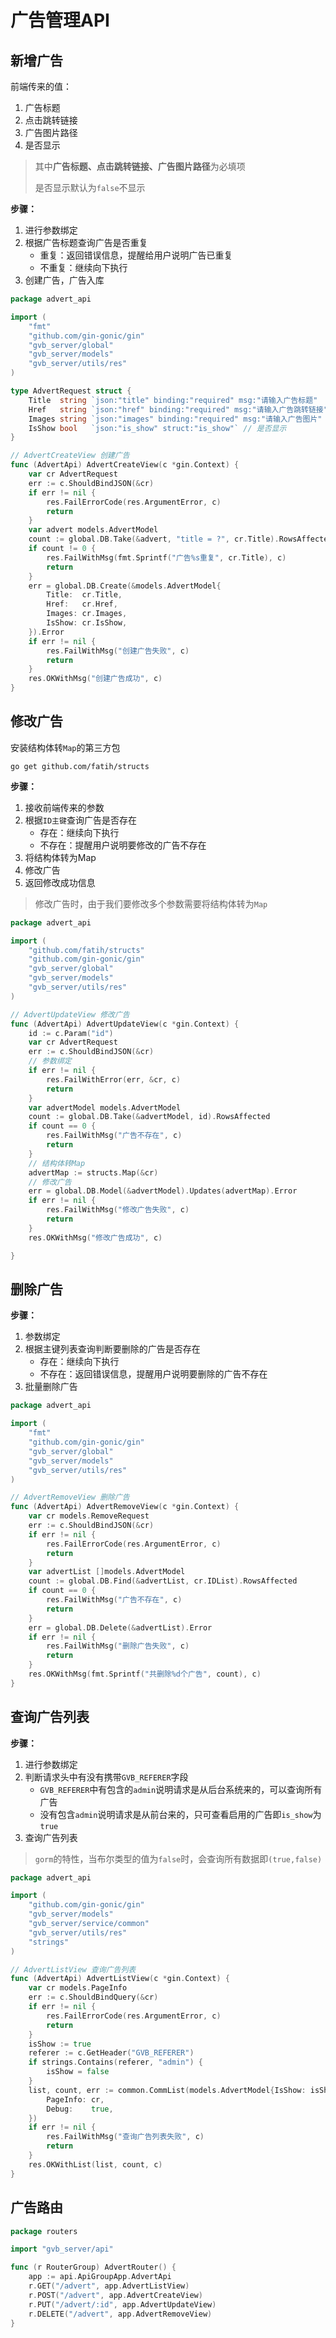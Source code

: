 # 广告管理API

## 新增广告

前端传来的值：

1. 广告标题
2. 点击跳转链接
3. 广告图片路径
4. 是否显示

> 其中**广告标题、点击跳转链接、广告图片路径**为必填项  
>
> 是否显示默认为`false`不显示

**步骤：**

1. 进行参数绑定
2. 根据广告标题查询广告是否重复
   - 重复：返回错误信息，提醒给用户说明广告已重复
   - 不重复：继续向下执行
3. 创建广告，广告入库

```go
package advert_api

import (
	"fmt"
	"github.com/gin-gonic/gin"
	"gvb_server/global"
	"gvb_server/models"
	"gvb_server/utils/res"
)

type AdvertRequest struct {
	Title  string `json:"title" binding:"required" msg:"请输入广告标题"  struct:"title""`    // 广告标题
	Href   string `json:"href" binding:"required" msg:"请输入广告跳转链接" struct:"href"`       // 广告跳转链接
	Images string `json:"images" binding:"required" msg:"请输入广告图片" struct:"images"`   // 广告图片
	IsShow bool   `json:"is_show" struct:"is_show"` // 是否显示
}

// AdvertCreateView 创建广告
func (AdvertApi) AdvertCreateView(c *gin.Context) {
	var cr AdvertRequest
	err := c.ShouldBindJSON(&cr)
	if err != nil {
		res.FailErrorCode(res.ArgumentError, c)
		return
	}
	var advert models.AdvertModel
	count := global.DB.Take(&advert, "title = ?", cr.Title).RowsAffected
	if count != 0 {
		res.FailWithMsg(fmt.Sprintf("广告%s重复", cr.Title), c)
		return
	}
	err = global.DB.Create(&models.AdvertModel{
		Title:  cr.Title,
		Href:   cr.Href,
		Images: cr.Images,
		IsShow: cr.IsShow,
	}).Error
	if err != nil {
		res.FailWithMsg("创建广告失败", c)
		return
	}
	res.OKWithMsg("创建广告成功", c)
}

```

## 修改广告

安装结构体转`Map`的第三方包

```shell
go get github.com/fatih/structs
```

**步骤：**

1. 接收前端传来的参数
2. 根据`ID主键`查询广告是否存在
   - 存在：继续向下执行
   - 不存在：提醒用户说明要修改的广告不存在
3. 将结构体转为Map
4. 修改广告
5. 返回修改成功信息

> 修改广告时，由于我们要修改多个参数需要将结构体转为`Map`

```go
package advert_api

import (
	"github.com/fatih/structs"
	"github.com/gin-gonic/gin"
	"gvb_server/global"
	"gvb_server/models"
	"gvb_server/utils/res"
)

// AdvertUpdateView 修改广告
func (AdvertApi) AdvertUpdateView(c *gin.Context) {
	id := c.Param("id")
	var cr AdvertRequest
	err := c.ShouldBindJSON(&cr)
	// 参数绑定
	if err != nil {
		res.FailWithError(err, &cr, c)
		return
	}
	var advertModel models.AdvertModel
	count := global.DB.Take(&advertModel, id).RowsAffected
	if count == 0 {
		res.FailWithMsg("广告不存在", c)
		return
	}
	// 结构体转Map
	advertMap := structs.Map(&cr)
	// 修改广告
	err = global.DB.Model(&advertModel).Updates(advertMap).Error
	if err != nil {
		res.FailWithMsg("修改广告失败", c)
		return
	}
	res.OKWithMsg("修改广告成功", c)

}
```

## 删除广告

**步骤：**

1. 参数绑定
2. 根据主键列表查询判断要删除的广告是否存在
   - 存在：继续向下执行
   - 不存在：返回错误信息，提醒用户说明要删除的广告不存在
3. 批量删除广告

```go
package advert_api

import (
	"fmt"
	"github.com/gin-gonic/gin"
	"gvb_server/global"
	"gvb_server/models"
	"gvb_server/utils/res"
)

// AdvertRemoveView 删除广告
func (AdvertApi) AdvertRemoveView(c *gin.Context) {
	var cr models.RemoveRequest
	err := c.ShouldBindJSON(&cr)
	if err != nil {
		res.FailErrorCode(res.ArgumentError, c)
		return
	}
	var advertList []models.AdvertModel
	count := global.DB.Find(&advertList, cr.IDList).RowsAffected
	if count == 0 {
		res.FailWithMsg("广告不存在", c)
		return
	}
	err = global.DB.Delete(&advertList).Error
	if err != nil {
		res.FailWithMsg("删除广告失败", c)
		return
	}
	res.OKWithMsg(fmt.Sprintf("共删除%d个广告", count), c)
}
```



## 查询广告列表

**步骤：**

1. 进行参数绑定
2. 判断请求头中有没有携带`GVB_REFERER`字段
   - `GVB_REFERER`中有包含的`admin`说明请求是从后台系统来的，可以查询所有广告
   - 没有包含`admin`说明请求是从前台来的，只可查看启用的广告即`is_show`为`true`
3. 查询广告列表

> `gorm`的特性，当布尔类型的值为`false`时，会查询所有数据即`(true,false)`

```go
package advert_api

import (
	"github.com/gin-gonic/gin"
	"gvb_server/models"
	"gvb_server/service/common"
	"gvb_server/utils/res"
	"strings"
)

// AdvertListView 查询广告列表
func (AdvertApi) AdvertListView(c *gin.Context) {
	var cr models.PageInfo
	err := c.ShouldBindQuery(&cr)
	if err != nil {
		res.FailErrorCode(res.ArgumentError, c)
		return
	}
	isShow := true
	referer := c.GetHeader("GVB_REFERER")
	if strings.Contains(referer, "admin") {
		isShow = false
	}
	list, count, err := common.CommList(models.AdvertModel{IsShow: isShow}, common.Option{
		PageInfo: cr,
		Debug:    true,
	})
	if err != nil {
		res.FailWithMsg("查询广告列表失败", c)
		return
	}
	res.OKWithList(list, count, c)
}
```

## 广告路由

```go
package routers

import "gvb_server/api"

func (r RouterGroup) AdvertRouter() {
	app := api.ApiGroupApp.AdvertApi
	r.GET("/advert", app.AdvertListView)
	r.POST("/advert", app.AdvertCreateView)
	r.PUT("/advert/:id", app.AdvertUpdateView)
	r.DELETE("/advert", app.AdvertRemoveView)
}
```

